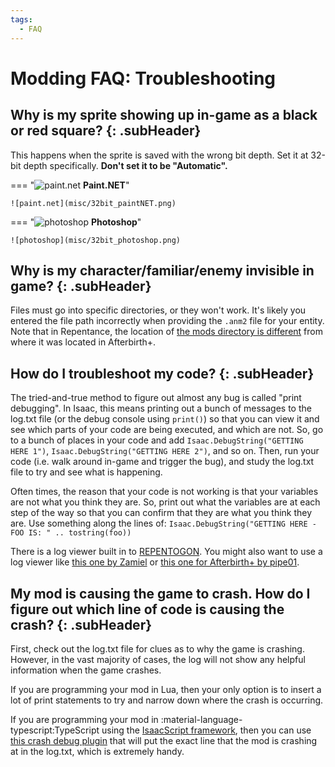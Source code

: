 ```yaml
---
tags:
  - FAQ
---
```


# Modding FAQ: Troubleshooting

## Why is my sprite showing up in-game as a black or red square? {: .subHeader}

This happens when the sprite is saved with the wrong bit depth. Set it at 32-bit depth specifically. **Don't set it to be "Automatic".**

=== "![paint.net](misc/paintNetIcon.png) **Paint.NET**"

    ![paint.net](misc/32bit_paintNET.png)

=== "![photoshop](misc/photoshopIcon.png) **Photoshop**"

    ![photoshop](misc/32bit_photoshop.png)


## Why is my character/familiar/enemy invisible in game? {: .subHeader}

Files must go into specific directories, or they won't work. It's likely you entered the file path incorrectly when providing the `.anm2` file for your entity. Note that in Repentance, the location of [the mods directory is different](./GettingStarted.md#where-is-the-directoryfolder-for-mods-located) from where it was located in Afterbirth+.

## How do I troubleshoot my code? {: .subHeader}

The tried-and-true method to figure out almost any bug is called "print debugging". In Isaac, this means printing out a bunch of messages to the log.txt file (or the debug console using `print()`) so that you can view it and see which parts of your code are being executed, and which are not. So, go to a bunch of places in your code and add `Isaac.DebugString("GETTING HERE 1")`, `Isaac.DebugString("GETTING HERE 2")`, and so on. Then, run your code (i.e. walk around in-game and trigger the bug), and study the log.txt file to try and see what is happening.

Often times, the reason that your code is not working is that your variables are not what you think they are. So, print out what the variables are at each step of the way so that you can confirm that they are what you think they are. Use something along the lines of: `Isaac.DebugString("GETTING HERE - FOO IS: " .. tostring(foo))`

There is a log viewer built in to [REPENTOGON](https://repentogon.com/). You might also want to use a log viewer like [this one by Zamiel](https://github.com/Zamiell/isaac-log-viewer) or [this one for Afterbirth+ by pipe01](https://github.com/pipe01/abp-log/releases/tag/v0.3).

## My mod is causing the game to crash. How do I figure out which line of code is causing the crash? {: .subHeader}

First, check out the log.txt file for clues as to why the game is crashing. However, in the vast majority of cases, the log will not show any helpful information when the game crashes.

If you are programming your mod in Lua, then your only option is to insert a lot of print statements to try and narrow down where the crash is occurring.

If you are programming your mod in :material-language-typescript:TypeScript using the [IsaacScript framework](https://isaacscript.github.io/), then you can use [this crash debug plugin](https://github.com/IsaacScript/isaacscript/blob/main/src/plugins/addCrashDebugStatements.ts) that will put the exact line that the mod is crashing at in the log.txt, which is extremely handy.